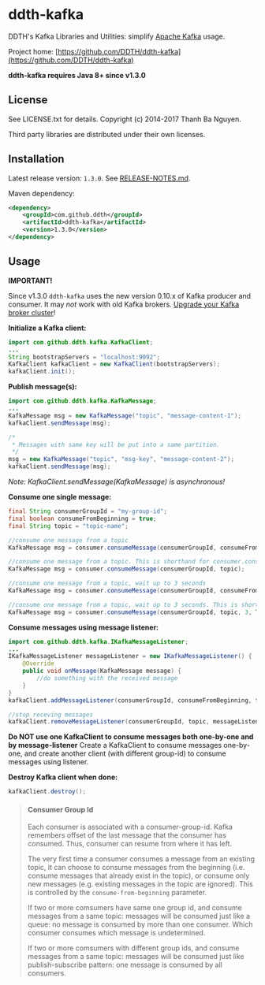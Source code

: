 ddth-kafka 
==========

DDTH's Kafka Libraries and Utilities: simplify [Apache Kafka](http://kafka.apache.org/) usage.

Project home:
[https://github.com/DDTH/ddth-kafka](https://github.com/DDTH/ddth-kafka)

**ddth-kafka requires Java 8+ since v1.3.0**


## License ##

See LICENSE.txt for details. Copyright (c) 2014-2017 Thanh Ba Nguyen.

Third party libraries are distributed under their own licenses.


## Installation ##

Latest release version: `1.3.0`. See [RELEASE-NOTES.md](RELEASE-NOTES.md).

Maven dependency:

```xml
<dependency>
	<groupId>com.github.ddth</groupId>
	<artifactId>ddth-kafka</artifactId>
	<version>1.3.0</version>
</dependency>
```


## Usage ##

**IMPORTANT!**

Since v1.3.0 `ddth-kafka` uses the new version 0.10.x of Kafka producer and consumer.
It may _not_ work with old Kafka brokers. [Upgrade your Kafka broker cluster](http://kafka.apache.org/documentation.html#upgrade)!


**Initialize a Kafka client:**

```java
import com.github.ddth.kafka.KafkaClient;
...
String bootstrapServers = "localhost:9092";
KafkaClient kafkaClient = new KafkaClient(bootstrapServers);
kafkaClient.init();
```

**Publish message(s):**

```java
import com.github.ddth.kafka.KafkaMessage;
...
KafkaMessage msg = new KafkaMessage("topic", "message-content-1");
kafkaClient.sendMessage(msg);

/*
 * Messages with same key will be put into a same partition.
 */ 
msg = new KafkaMessage("topic", "msg-key", "message-content-2");
kafkaClient.sendMessage(msg);
```
_Note: KafkaClient.sendMessage(KafkaMessage) is asynchronous!_


**Consume one single message:**

```java
final String consumerGroupId = "my-group-id";
final boolean consumeFromBeginning = true;
final String topic = "topic-name";

//consume one message from a topic
KafkaMessage msg = consumer.consumeMessage(consumerGroupId, consumeFromBeginning, topic);

//consume one message from a topic. This is shorthand for consumer.consumeMessage(consumerGroupId, true, topic);
KafkaMessage msg = consumer.consumeMessage(consumerGroupId, topic);

//consume one message from a topic, wait up to 3 seconds
KafkaMessage msg = consumer.consumeMessage(consumerGroupId, consumeFromBeginning, topic, 3, TimeUnit.SECONDS);

//consume one message from a topic, wait up to 3 seconds. This is shorthand for consumer.consumeMessage(consumerGroupId, true, topic, 3, TimeUnit.SECONDS);
KafkaMessage msg = consumer.consumeMessage(consumerGroupId, topic, 3, TimeUnit.SECONDS);
```

**Consume messages using message listener:**

```java
import com.github.ddth.kafka.IKafkaMessageListener;
...
IKafkaMessageListener messageListener = new IKafkaMessageListener() {
    @Override
    public void onMessage(KafkaMessage message) {
        //do something with the received message
    }
}
kafkaClient.addMessageListener(consumerGroupId, consumeFromBeginning, topic, msgListener);

//stop receving messages
kafkaClient.removeMessageListener(consumerGroupId, topic, messageListener);
```

**Do NOT use one KafkaClient to consume messages both one-by-one and by message-listener**
Create a KafkaClient to consume messages one-by-one, and create another client (with different group-id) to consume messages using listener.


**Destroy Kafka client when done:**

```java
kafkaClient.destroy();
```

> #### Consumer Group Id ####
> Each consumer is associated with a consumer-group-id. Kafka remembers offset of the last message that the consumer has consumed. Thus, consumer can resume from where it has left.
>
> The very first time a consumer consumes a message from an existing topic, it can choose to consume messages from the beginning (i.e. consume messages that already exist in the topic), or consume only new messages (e.g. existing messages in the topic are ignored). This is controlled by the `consume-from-beginning` parameter.
> 
> If two or more comsumers have same one group id, and consume messages from a same topic: messages will be consumed just like a queue: no message is consumed by more than one consumer. Which consumer consumes which message is undetermined.
>
> If two or more comsumers with different group ids, and consume messages from a same topic: messages will be consumed just like publish-subscribe pattern: one message is consumed by all consumers.
